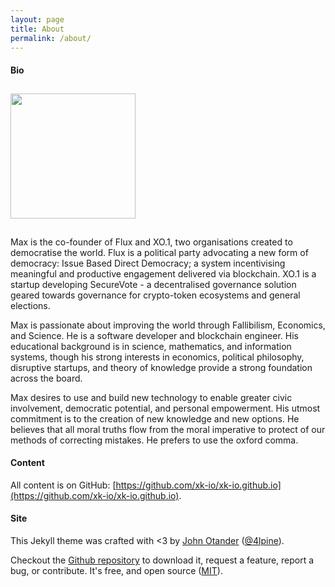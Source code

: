 ```yaml
---
layout: page
title: About
permalink: /about/
---
```


#### Bio

<img src="http://www.gravatar.com/avatar/9e9fdbd02d59a6f9410d4a563393ed29?s=200" class="left" style="width: 200px; padding: 10px 30px 15px 0;">

Max is the co-founder of Flux and XO.1, two organisations created to democratise the world.
Flux is a political party advocating a new form of democracy: Issue Based Direct Democracy; a system incentivising meaningful and productive engagement delivered via blockchain.
XO.1 is a startup developing SecureVote - a decentralised governance solution geared towards
governance for crypto-token ecosystems and general elections.

Max is passionate about improving the world through Fallibilism, Economics, and Science. 
He is a software developer and blockchain engineer. 
His educational background is in science, mathematics, 
and information systems, though his strong interests in economics, 
political philosophy, disruptive startups, and theory of knowledge provide a strong foundation across the board.

Max desires to use and build new technology to enable greater civic involvement, 
democratic potential, and personal empowerment. His utmost commitment is to the creation of 
new knowledge and new options. 
He believes that all moral truths flow from the moral imperative to protect of our methods of correcting mistakes. 
He prefers to use the oxford comma.

#### Content

All content is on GitHub: [https://github.com/xk-io/xk-io.github.io](https://github.com/xk-io/xk-io.github.io).

#### Site

This Jekyll theme was crafted with <3 by [John Otander](http://johnotander.com)
([@4lpine](https://twitter.com/4lpine)).

Checkout the [Github repository](https://github.com/johnotander/pixyll) to download it,
request a feature, report a bug, or contribute. It's free, and open source
([MIT](http://opensource.org/licenses/MIT)).
